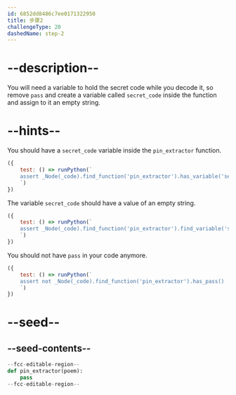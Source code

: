 ```yaml
---
id: 6852dd8486c7ee0171322950
title: 步骤2
challengeType: 20
dashedName: step-2
---
```


# --description--

You will need a variable to hold the secret code while you decode it, so remove `pass` and create a variable called `secret_code` inside the function and assign to it an empty string.

# --hints--

You should have a `secret_code` variable inside the `pin_extractor` function.

```js
({
    test: () => runPython(`
    assert _Node(_code).find_function('pin_extractor').has_variable('secret_code')
    `)
})
```

The variable `secret_code` should have a value of an empty string.

```js
({
    test: () => runPython(`
    assert _Node(_code).find_function('pin_extractor').find_variable('secret_code').is_equivalent('secret_code = ""')
    `)
})
```

You should not have `pass` in your code anymore.

```js
({
    test: () => runPython(`
    assert not _Node(_code).find_function('pin_extractor').has_pass()
    `)
})
```

# --seed--

## --seed-contents--

```py
--fcc-editable-region--
def pin_extractor(poem):
    pass
--fcc-editable-region--
```
